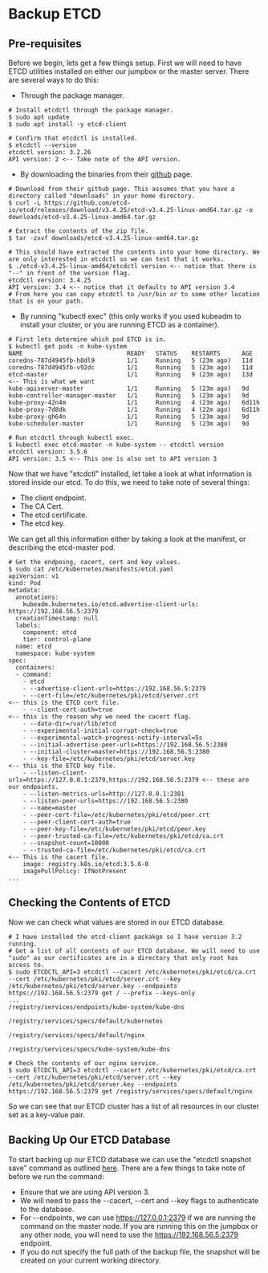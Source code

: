 # Backup ETCD

## Pre-requisites
Before we begin, lets get a few things setup. First we will need to have ETCD utilities installed on either our jumpbox or the master server. There are several ways to do this:  
* Through the package manager.
```
# Install etcdctl through the package manager.
$ sudo apt update
$ sudo apt install -y etcd-client

# Confirm that etcdctl is installed.
$ etcdctl --version
etcdctl version: 3.2.26
API version: 2 <-- Take note of the API version.
```
* By downloading the binaries from their [github](https://github.com/etcd-io/etcd/releases/) page.
```
# Download from their github page. This assumes that you have a directory called "downloads" in your home directory.
$ curl -L https://github.com/etcd-io/etcd/releases/download/v3.4.25/etcd-v3.4.25-linux-amd64.tar.gz -o downloads/etcd-v3.4.25-linux-amd64.tar.gz

# Extract the contents of the zip file.
$ tar -zxvf downloads/etcd-v3.4.25-linux-amd64.tar.gz

# This should have extracted the contents into your home directory. We are only interested in etcdctl so we can test that it works.
$ ./etcd-v3.4.25-linux-amd64/etcdctl version <-- notice that there is "--" in front of the version flag.
etcdctl version: 3.4.25
API version: 3.4 <-- notice that it defaults to API version 3.4
# From here you can copy etcdctl to /usr/bin or to some other location that is on your path.
```
* By running "kubectl exec" (this only works if you used kubeadm to install your cluster, or you are running ETCD as a container).
```
# First lets determine which pod ETCD is in.
$ kubectl get pods -n kube-system
NAME                             READY   STATUS    RESTARTS      AGE
coredns-787d4945fb-h8dl9         1/1     Running   5 (23m ago)   11d
coredns-787d4945fb-v92dc         1/1     Running   5 (23m ago)   11d
etcd-master                      1/1     Running   9 (23m ago)   13d <-- This is what we want
kube-apiserver-master            1/1     Running   5 (23m ago)   9d
kube-controller-manager-master   1/1     Running   5 (23m ago)   9d
kube-proxy-42n4m                 1/1     Running   4 (23m ago)   6d11h
kube-proxy-7d8dk                 1/1     Running   4 (22m ago)   6d11h
kube-proxy-qh64n                 1/1     Running   5 (23m ago)   9d
kube-scheduler-master            1/1     Running   5 (23m ago)   9d

# Run etcdctl through kubectl exec.
$ kubectl exec etcd-master -n kube-system -- etcdctl version
etcdctl version: 3.5.6
API version: 3.5 <-- This one is also set to API version 3
```
Now that we have "etcdctl" installed, let take a look at what information is stored inside our etcd. To do this, we need to take note of several things:
* The client endpoint.
* The CA Cert.
* The etcd certificate.
* The etcd key.  

We can get all this information either by taking a look at the manifest, or describing the etcd-master pod.
```
# Get the endpoing, cacert, cert and key values.
$ sudo cat /etc/kubernetes/manifests/etcd.yaml
apiVersion: v1
kind: Pod
metadata:
  annotations:
    kubeadm.kubernetes.io/etcd.advertise-client-urls: https://192.168.56.5:2379
  creationTimestamp: null
  labels:
    component: etcd
    tier: control-plane
  name: etcd
  namespace: kube-system
spec:
  containers:
  - command:
    - etcd
    - --advertise-client-urls=https://192.168.56.5:2379
    - --cert-file=/etc/kubernetes/pki/etcd/server.crt                      <-- this is the ETCD cert file.
    - --client-cert-auth=true                                              <-- this is the reason why we need the cacert flag.
    - --data-dir=/var/lib/etcd
    - --experimental-initial-corrupt-check=true
    - --experimental-watch-progress-notify-interval=5s
    - --initial-advertise-peer-urls=https://192.168.56.5:2380
    - --initial-cluster=master=https://192.168.56.5:2380
    - --key-file=/etc/kubernetes/pki/etcd/server.key                        <-- this is the ETCD key file.
    - --listen-client-urls=https://127.0.0.1:2379,https://192.168.56.5:2379 <-- these are our endpoints.
    - --listen-metrics-urls=http://127.0.0.1:2381
    - --listen-peer-urls=https://192.168.56.5:2380
    - --name=master
    - --peer-cert-file=/etc/kubernetes/pki/etcd/peer.crt
    - --peer-client-cert-auth=true
    - --peer-key-file=/etc/kubernetes/pki/etcd/peer.key
    - --peer-trusted-ca-file=/etc/kubernetes/pki/etcd/ca.crt
    - --snapshot-count=10000
    - --trusted-ca-file=/etc/kubernetes/pki/etcd/ca.crt                     <-- This is the cacert file.
    image: registry.k8s.io/etcd:3.5.6-0
    imagePullPolicy: IfNotPresent
...
```

## Checking the Contents of ETCD
Now we can check what values are stored in our ETCD database.
```
# I have installed the etcd-client packakge so I have version 3.2 running.
# Get a list of all contents of our ETCD database. We will need to use "sudo" as our certificates are in a directory that only root has access to.
$ sudo ETCDCTL_API=3 etcdctl --cacert /etc/kubernetes/pki/etcd/ca.crt --cert /etc/kubernetes/pki/etcd/server.crt --key /etc/kubernetes/pki/etcd/server.key --endpoints https://192.168.56.5:2379 get / --prefix --keys-only
...
/registry/services/endpoints/kube-system/kube-dns

/registry/services/specs/default/kubernetes

/registry/services/specs/default/nginx

/registry/services/specs/kube-system/kube-dns

# Check the contents of our nginx service.
$ sudo ETCDCTL_API=3 etcdctl --cacert /etc/kubernetes/pki/etcd/ca.crt --cert /etc/kubernetes/pki/etcd/server.crt --key /etc/kubernetes/pki/etcd/server.key --endpoints https://192.168.56.5:2379 get /registry/services/specs/default/nginx
```
So we can see that our ETCD cluster has a list of all resources in our cluster set as a key-value pair.  

## Backing Up Our ETCD Database
To start backing up our ETCD database we can use the "etcdctl snapshot save" command as outlined [here](https://kubernetes.io/docs/tasks/administer-cluster/configure-upgrade-etcd/#backing-up-an-etcd-cluster). There are a few things to take note of before we run the command:
* Ensure that we are using API version 3.
* We will need to pass the --cacert, --cert and --key flags to authenticate to the database.
* For --endpoints, we can use https://127.0.0.1:2379 if we are running the command on the master node. If you are running this on the jumpbox or any other node, you will need to use the https://192.168.56.5:2379 endpoint.
* If you do not specify the full path of the backup file, the snapshot will be created on your current working directory.